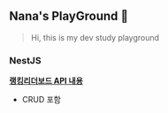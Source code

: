 ## Nana's PlayGround 👾

> Hi, this is my dev study playground


### NestJS

**[랭킹리더보드 API 내용](https://github.com/realnana/nana-Dev-study-Playground/tree/main/etc/nestjs)**

- CRUD 포함
